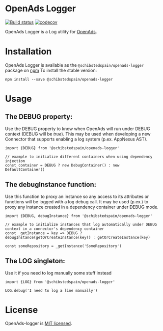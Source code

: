 # OpenAds Logger

[![Build status](https://travis-ci.org/scm-spain/OpenAds-logger.svg?branch=master)](https://travis-ci.org/scm-spain/OpenAds-logger) [![codecov](https://codecov.io/gh/scm-spain/OpenAds-logger/branch/master/graph/badge.svg)](https://codecov.io/gh/scm-spain/OpenAds-logger)

OpenAds Logger is a Log utility for [OpenAds](https://github.com/scm-spain/OpenAds).

# Installation
OpenAds Logger is available as the ```@schibstedspain/openads-logger``` package on [npm](https://www.npmjs.com/)
To install the stable version:
```
npm install --save @schibstedspain/openads-logger
```

# Usage

## The DEBUG property:

Use the DEBUG property to know when OpenAds will run under DEBUG context (DEBUG will be _true_).
This may be used when developing a new Connector that supports enabling a log system (p.ex. AppNexus AST).


```ecmascript 6
import {DEBUG} from '@schibstedspain/openads-logger'

// example to initialize different containers when using dependency injection
const container = DEBUG ? new DebugContainer() : new DefaultContainer()

```

## The debugInstance function:

Use this function to proxy an instance so any access to its attributes or functions will be logged with a log debug call.
It may be used (p.ex.) to proxy any instance created in a dependency container under DEBUG mode.

```ecmascript 6
import {DEBUG, debugInstance} from '@schibstedspain/openads-logger'

// example to initialize instances that log automatically under DEBUG context in a connector's dependency container
const _getInstance = key => DEBUG ? debugInstance(getOrCreateInstance(key)) : getOrCreateInstance(key)

const someRepository = _getInstance('SomeRepository')
```

## The LOG singleton:

Use it if you need to log manually some stuff instead 

```ecmascript 6
import {LOG} from '@schibstedspain/openads-logger'

LOG.debug('I need to log a line manually')
```

# License
OpenAds-logger is [MIT licensed](./LICENSE).